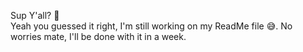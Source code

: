 Sup Y'all? :wave:<br>
Yeah you guessed it right, I'm still working on my ReadMe file :sweat_smile:. No worries mate, I'll be done with it in a week.<br><br>



